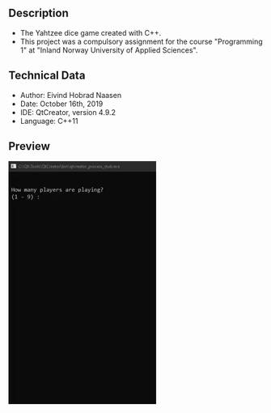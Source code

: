 ## Description 
- The Yahtzee dice game created with C++.
- This project was a compulsory assignment for the course "Programming 1" at "Inland Norway University of Applied Sciences".

## Technical Data
- Author: Eivind Hobrad Naasen
- Date: October 16th, 2019
- IDE: QtCreator, version 4.9.2
- Language: C++11

## Preview
![](preview_yahtzee.gif)
